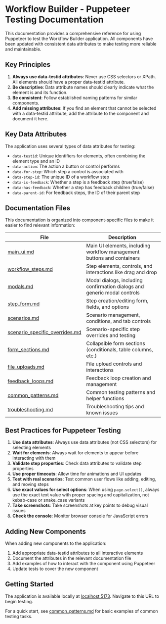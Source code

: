 # Workflow Builder - Puppeteer Testing Documentation

This documentation provides a comprehensive reference for using Puppeteer to test the Workflow Builder application. All components have been updated with consistent data attributes to make testing more reliable and maintainable.

## Key Principles

1. **Always use data-testid attributes**: Never use CSS selectors or XPath. All elements should have a proper data-testid attribute.
2. **Be descriptive**: Data attribute names should clearly indicate what the element is and its function.
3. **Be consistent**: Follow established naming patterns for similar components.
4. **Add missing attributes**: If you find an element that cannot be selected with a data-testid attribute, add the attribute to the component and document it here.

## Key Data Attributes

The application uses several types of data attributes for testing:

- `data-testid`: Unique identifiers for elements, often combining the element type and an ID
- `data-action`: The action a button or control performs
- `data-for-step`: Which step a control is associated with
- `data-step-id`: The unique ID of a workflow step
- `data-is-feedback`: Whether a step is a feedback step (true/false)
- `data-has-feedback`: Whether a step has feedback children (true/false)
- `data-parent-id`: For feedback steps, the ID of their parent step

## Documentation Files

This documentation is organized into component-specific files to make it easier to find relevant information:

| File | Description |
|------|-------------|
| [main_ui.md](./main_ui.md) | Main UI elements, including workflow management buttons and containers |
| [workflow_steps.md](./workflow_steps.md) | Step elements, controls, and interactions like drag and drop |
| [modals.md](./modals.md) | Modal dialogs, including confirmation dialogs and generic modal controls |
| [step_form.md](./step_form.md) | Step creation/editing form, fields, and options |
| [scenarios.md](./scenarios.md) | Scenario management, conditions, and tab controls |
| [scenario_specific_overrides.md](./workflow_scenarios/scenario_specific_overrides.md) | Scenario-specific step overrides and testing |
| [form_sections.md](./form_sections.md) | Collapsible form sections (conditionals, table columns, etc.) |
| [file_uploads.md](./file_uploads.md) | File upload controls and interactions |
| [feedback_loops.md](./feedback_loops.md) | Feedback loop creation and management |
| [common_patterns.md](./common_patterns.md) | Common testing patterns and helper functions |
| [troubleshooting.md](./troubleshooting.md) | Troubleshooting tips and known issues |

## Best Practices for Puppeteer Testing

1. **Use data attributes**: Always use data attributes (not CSS selectors) for selecting elements
2. **Wait for elements**: Always wait for elements to appear before interacting with them
3. **Validate step properties**: Check data attributes to validate step properties
4. **Use proper timeouts**: Allow time for animations and UI updates
5. **Test with real scenarios**: Test common user flows like adding, editing, and moving steps
6. **Use exact values for select options**: When using `page.select()`, always use the exact text value with proper spacing and capitalization, not kebab-case or snake_case variants
7. **Take screenshots**: Take screenshots at key points to debug visual issues
8. **Check the console**: Monitor browser console for JavaScript errors

## Adding New Components

When adding new components to the application:

1. Add appropriate data-testid attributes to all interactive elements
2. Document the attributes in the relevant documentation file
3. Add examples of how to interact with the component using Puppeteer
4. Update tests to cover the new component

## Getting Started

The application is available locally at [localhost:5173](http://localhost:5173). Navigate to this URL to begin testing.

For a quick start, see [common_patterns.md](./common_patterns.md) for basic examples of common testing tasks.
